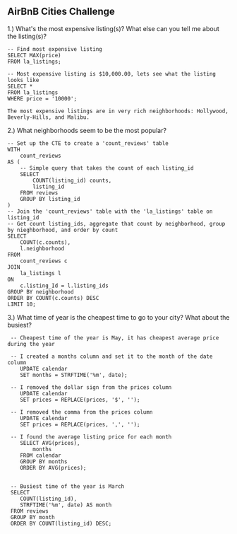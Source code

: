 ## AirBnB Cities Challenge ##

1.) What's the most expensive listing(s)? What else can you tell me about the listing(s)?

    -- Find most expensive listing
    SELECT MAX(price)
    FROM la_listings;
    
    -- Most expensive listing is $10,000.00, lets see what the listing looks like
    SELECT *
    FROM la_listings
    WHERE price = '10000';
    
    The most expensive listings are in very rich neighborhoods: Hollywood, Beverly-Hills, and Malibu.




2.) What neighborhoods seem to be the most popular?

    -- Set up the CTE to create a 'count_reviews' table
    WITH 
	    count_reviews
    AS (
        -- Simple query that takes the count of each listing_id
        SELECT 
		    COUNT(listing_id) counts, 
		    listing_id
	    FROM reviews
	    GROUP BY listing_id
	)
	-- Join the 'count_reviews' table with the 'la_listings' table on listing_id
    -- Get count listing_ids, aggregate that count by neighborhood, group by nieghborhood, and order by count
    SELECT 
	    COUNT(c.counts),
	    l.neighborhood
    FROM 
	    count_reviews c
    JOIN 
	    la_listings l
    ON
	    c.listing_Id = l.listing_ids
    GROUP BY neighborhood
    ORDER BY COUNT(c.counts) DESC
    LIMIT 10;
    
 3.) What time of year is the cheapest time to go to your city? What about the busiest?
 
     -- Cheapest time of the year is May, it has cheapest average price during the year
     
     -- I created a months column and set it to the month of the date column
        UPDATE calendar
        SET months = STRFTIME('%m', date);
     
     -- I removed the dollar sign from the prices column
        UPDATE calendar
        SET prices = REPLACE(prices, '$', '');
        
     -- I removed the comma from the prices column
        UPDATE calendar
        SET prices = REPLACE(prices, ',', '');
        
     -- I found the average listing price for each month
        SELECT AVG(prices),
            months
        FROM calendar
        GROUP BY months
        ORDER BY AVG(prices);
        
     
     -- Busiest time of the year is March
     SELECT 
	    COUNT(listing_id),
	    STRFTIME('%m', date) AS month
     FROM reviews
     GROUP BY month
     ORDER BY COUNT(listing_id) DESC;
     
